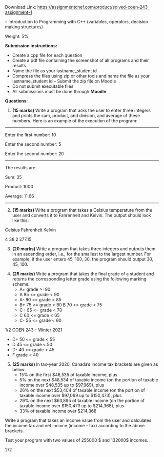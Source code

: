 Download Link: https://assignmentchef.com/product/solved-coen-243-assignment-1
<br>



– Introduction to Programming with C++ (variables, operators, decision making structures)




Weight:                    5%




<strong>Submission instructions: </strong>

<ul>

 <li>Create a cpp file for each question</li>

 <li>Create a pdf file containing the screenshot of all programs and their results</li>

 <li>Name the file as your lastname_student id</li>

 <li>Compress the files using zip or other tools and name the file as your lastname_student id – Submit the zip file on Moodle</li>

 <li>Do not submit executable files</li>

 <li>All submissions must be done through <strong>Moodle </strong></li>

</ul>

<strong>Questions: </strong>

<ol>

 <li><strong>(15 marks) </strong>Write a program that asks the user to enter three integers and prints the sum, product, and division, and average of these numbers. Here is an example of the execution of the program:</li>

</ol>




*****************************************

Enter the first number: 10

Enter the second number: 5

Enter the second number: 20




*****************************************

The results are:




Sum:                          35

Product:                 1000

Average:               11.66




*****************************************

<ol start="2">

 <li><strong>(15 marks) </strong>Write a program that takes a Celsius temperature from the user and converts it to Fahrenheit and Kelvin. The output should look like this:</li>

</ol>




Celsius Fahrenheit Kelvin

4       38.2        277.15




<ol start="3">

 <li><strong>(20 marks) </strong>Write a program that takes three integers and outputs them in an ascending order, i.e., for the smallest to the largest number. For example, if the user enters 45, 100, 30, the program should output 30, 45, 100.</li>

</ol>




<ol start="4">

 <li><strong>(25 marks) </strong>Write a program that takes the final grade of a student and returns the corresponding letter grade using the following marking scheme:

  <ul>

   <li>A+ grade &gt;=90</li>

   <li>A 85 &lt;= grade &lt; 90</li>

   <li>A- 80 &lt;= grade &lt; 85</li>

   <li>B+ 75 &lt;= grade &lt; 80 B 70 &lt;= grade &lt; 75</li>

   <li>C+ 65 &lt;= grade &lt; 70</li>

   <li>C 60 &lt;= grade &lt; 65</li>

   <li>C- 55 &lt;= grade &lt; 60</li>

  </ul></li>

</ol>

1/2 COEN 243 – Winter 2021

<ul>

 <li>D+ 50 &lt;= grade &lt; 55</li>

 <li>D 45 &lt;= grade &lt; 50</li>

 <li>D- 40 &lt;= grade &lt; 45</li>

 <li>F grade &lt; 40</li>

</ul>




<ol start="5">

 <li><strong>(25 marks) </strong>In tax-year 2020, Canada’s income tax brackets are given as below:

  <ul>

   <li>15% on the first $48,535 of taxable income, plus</li>

   <li>5% on the next $48,534 of taxable income (on the portion of taxable income over $48,535 up to $97,069), plus</li>

   <li>26% on the next $53,404 of taxable income (on the portion of taxable income over $97,069 up to $150,473), plus</li>

   <li>29% on the next $63,895 of taxable income (on the portion of taxable income over $150,473 up to $214,368), plus</li>

   <li>33% of taxable income over $214,368</li>

  </ul></li>

</ol>




Write a program that takes an income value from the user and calculates the income tax and net income (income – tax) according to the above brackets.

Test your program with two values of 255000 $ and 132000$ incomes.







2/2